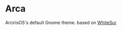# Arca
ArcirisOS's default Gnome theme.
based on [WhiteSur](https://github.com/vinceliuice/WhiteSur-gtk-theme)